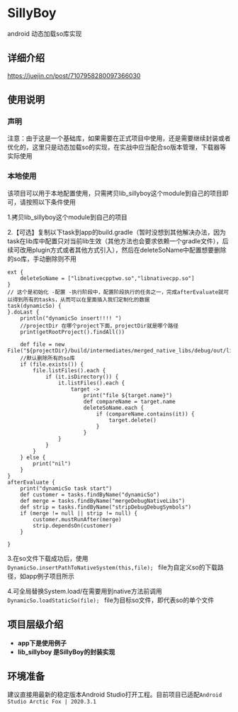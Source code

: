 # SillyBoy
android 动态加载so库实现

## 详细介绍
https://juejin.cn/post/7107958280097366030

## 使用说明
### 声明
注意：由于这是一个基础库，如果需要在正式项目中使用，还是需要继续封装或者优化的，这里只是动态加载so的实现，在实战中应当配合so版本管理，下载器等实际使用
### 本地使用
该项目可以用于本地配置使用，只需拷贝lib_sillyboy这个module到自己的项目即可，请按照以下条件使用

1.拷贝lib_sillyboy这个module到自己的项目

2.【可选】复制以下task到app的build.gradle（暂时没想到其他解决办法，因为task在lib库中配置只对当前lib生效（其他方法也会要求依赖一个gradle文件），后续可改用plugin方式或者其他方式引入），然后在deleteSoName中配置想要删除的so库，手动删除则不用

```
ext {
    deleteSoName = ["libnativecpptwo.so","libnativecpp.so"]
}
// 这个是初始化 -配置 -执行阶段中，配置阶段执行的任务之一，完成afterEvaluate就可以得到所有的tasks，从而可以在里面插入我们定制化的数据
task(dynamicSo) {
}.doLast {
    println("dynamicSo insert!!!! ")
    //projectDir 在哪个project下面，projectDir就是哪个路径
    print(getRootProject().findAll())

    def file = new File("${projectDir}/build/intermediates/merged_native_libs/debug/out/lib")
    //默认删除所有的so库
    if (file.exists()) {
        file.listFiles().each {
            if (it.isDirectory()) {
                it.listFiles().each {
                    target ->
                        print("file ${target.name}")
                        def compareName = target.name
                        deleteSoName.each {
                            if (compareName.contains(it)) {
                                target.delete()
                            }
                        }
                }
            }
        }
    } else {
        print("nil")
    }
}
afterEvaluate {
    print("dynamicSo task start")
    def customer = tasks.findByName("dynamicSo")
    def merge = tasks.findByName("mergeDebugNativeLibs")
    def strip = tasks.findByName("stripDebugDebugSymbols")
    if (merge != null || strip != null) {
        customer.mustRunAfter(merge)
        strip.dependsOn(customer)
    }

}
```

3.在so文件下载成功后，使用  ```DynamicSo.insertPathToNativeSystem(this,file); ``` file为自定义so的下载路径，如app例子项目所示

4.可全局替换System.load/在需要用到native方法前调用  ```DynamicSo.loadStaticSo(file); ``` file为目标so文件，即代表so的单个文件



## 项目层级介绍
* **app下是使用例子**
* **lib_sillyboy 是SillyBoy的封装实现**

## 环境准备
建议直接用最新的稳定版本Android Studio打开工程。目前项目已适配`Android Studio Arctic Fox | 2020.3.1`
### 
